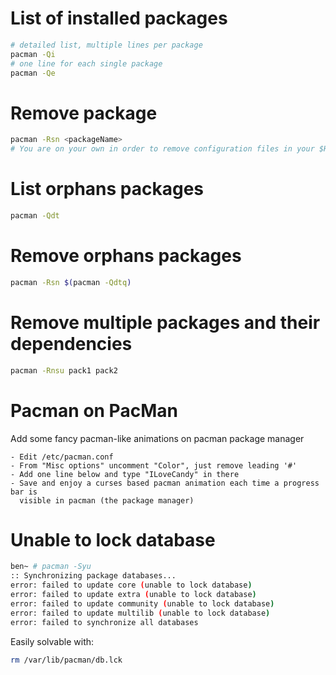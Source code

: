 # List of installed packages
```sh
# detailed list, multiple lines per package
pacman -Qi
# one line for each single package
pacman -Qe
```

# Remove package
```sh
pacman -Rsn <packageName>
# You are on your own in order to remove configuration files in your $HOME directory
```

# List orphans packages
```sh
pacman -Qdt
```

# Remove orphans packages
```sh
pacman -Rsn $(pacman -Qdtq)
```

# Remove multiple packages and their dependencies
```sh
pacman -Rnsu pack1 pack2
```

# Pacman on PacMan
Add some fancy pacman-like animations on pacman package manager
```
- Edit /etc/pacman.conf
- From "Misc options" uncomment "Color", just remove leading '#'
- Add one line below and type "ILoveCandy" in there
- Save and enjoy a curses based pacman animation each time a progress bar is
  visible in pacman (the package manager)
```

# Unable to lock database
```sh
ben~ # pacman -Syu
:: Synchronizing package databases...
error: failed to update core (unable to lock database)
error: failed to update extra (unable to lock database)
error: failed to update community (unable to lock database)
error: failed to update multilib (unable to lock database)
error: failed to synchronize all databases
```
Easily solvable with:
```sh
rm /var/lib/pacman/db.lck
```
